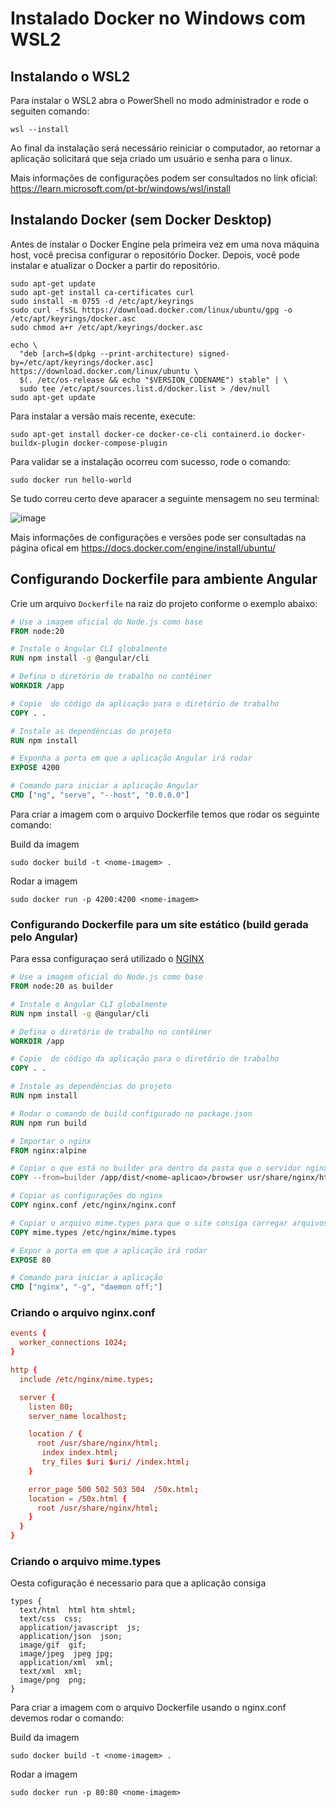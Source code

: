 # Instalado Docker no Windows com WSL2

## Instalando o WSL2

Para instalar o WSL2 abra o PowerShell no modo administrador e rode o seguiten comando:

```console
wsl --install
```

Ao final da instalação será necessário reiniciar o computador, ao retornar a aplicação solicitará que seja criado um usuário e senha para o linux.

Mais informações de configurações podem ser consultados no link oficial: https://learn.microsoft.com/pt-br/windows/wsl/install

## Instalando Docker (sem Docker Desktop)

Antes de instalar o Docker Engine pela primeira vez em uma nova máquina host, você precisa configurar o repositório Docker. Depois, você pode instalar e atualizar o Docker a partir do repositório.

```console
sudo apt-get update
sudo apt-get install ca-certificates curl
sudo install -m 0755 -d /etc/apt/keyrings
sudo curl -fsSL https://download.docker.com/linux/ubuntu/gpg -o /etc/apt/keyrings/docker.asc
sudo chmod a+r /etc/apt/keyrings/docker.asc

echo \
  "deb [arch=$(dpkg --print-architecture) signed-by=/etc/apt/keyrings/docker.asc] https://download.docker.com/linux/ubuntu \
  $(. /etc/os-release && echo "$VERSION_CODENAME") stable" | \
  sudo tee /etc/apt/sources.list.d/docker.list > /dev/null
sudo apt-get update

```

Para instalar a versão mais recente, execute:

```console
sudo apt-get install docker-ce docker-ce-cli containerd.io docker-buildx-plugin docker-compose-plugin
```

Para validar se a instalação ocorreu com sucesso, rode o comando:

```console
sudo docker run hello-world
```

Se tudo correu certo deve aparacer a seguinte mensagem no seu terminal:

![image](https://github.com/gustavolarsen/configucao-docker-wsl2/assets/55494775/ef28facb-4624-4f41-a338-ff21fb6a99f9)

Mais informações de configurações e versões pode ser consultadas na página ofical em https://docs.docker.com/engine/install/ubuntu/

## Configurando **Dockerfile** para ambiente Angular

Crie um arquivo `Dockerfile` na raiz do projeto conforme o exemplo abaixo:

```dockerfile
# Use a imagem oficial do Node.js como base
FROM node:20

# Instale o Angular CLI globalmente
RUN npm install -g @angular/cli

# Defina o diretório de trabalho no contêiner
WORKDIR /app

# Copie  do código da aplicação para o diretório de trabalho
COPY . .

# Instale as dependências do projeto
RUN npm install

# Exponha a porta em que a aplicação Angular irá rodar
EXPOSE 4200

# Comando para iniciar a aplicação Angular
CMD ["ng", "serve", "--host", "0.0.0.0"]
```

Para criar a imagem com o arquivo Dockerfile temos que rodar os seguinte comando:

Build da imagem
```console
sudo docker build -t <nome-imagem> .
```
Rodar a imagem
```console
sudo docker run -p 4200:4200 <nome-imagem>
```

### Configurando **Dockerfile** para um site estático (build gerada pelo Angular)

Para essa configuraçao será utilizado o [NGINX](https://nginx.org/en/)

```dockerfile
# Use a imagem oficial do Node.js como base
FROM node:20 as builder

# Instale o Angular CLI globalmente
RUN npm install -g @angular/cli

# Defina o diretório de trabalho no contêiner
WORKDIR /app

# Copie  do código da aplicação para o diretório de trabalho
COPY . .

# Instale as dependências do projeto
RUN npm install

# Rodar o comando de build configurado no package.json
RUN npm run build

# Importar o nginx
FROM nginx:alpine

# Copiar o que está no builder pra dentro da pasta que o servidor nginx vai buscar os arquivos estáticos 
COPY --from=builder /app/dist/<nome-aplicao>/browser usr/share/nginx/html

# Copiar as configurações do nginx
COPY nginx.conf /etc/nginx/nginx.conf

# Copiar o arquivo mime.types para que o site consiga carregar arquivos JS
COPY mime.types /etc/nginx/mime.types

# Expor a porta em que a aplicação irá rodar
EXPOSE 80

# Comando para iniciar a aplicação
CMD ["nginx", "-g", "daemon off;"]
```

### Criando o arquivo nginx.conf

```conf
events {
  worker_connections 1024;
}

http {
  include /etc/nginx/mime.types;

  server {
    listen 80;
    server_name localhost;

    location / {
      root /usr/share/nginx/html;
       index index.html;
       try_files $uri $uri/ /index.html;
    }

    error_page 500 502 503 504  /50x.html;
    location = /50x.html {
      root /usr/share/nginx/html;
    }
  }
}
```
### Criando o arquivo mime.types

Oesta cofiguração é necessario para que a aplicação consiga 

```types
types {
  text/html  html htm shtml;
  text/css  css;
  application/javascript  js;
  application/json  json;
  image/gif  gif;
  image/jpeg  jpeg jpg;
  application/xml  xml;
  text/xml  xml;
  image/png  png;
}
```

Para criar a imagem com o arquivo Dockerfile usando o nginx.conf devemos rodar o comando:

Build da imagem
```console
sudo docker build -t <nome-imagem> .
```
Rodar a imagem
```console
sudo docker run -p 80:80 <nome-imagem>
```
